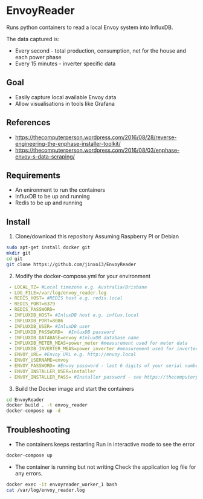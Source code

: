 # EnvoyReader
Runs python containers to read a local Envoy system into InfluxDB.

The data captured is:
* Every second - total production, consumption, net for the house and each power phase
* Every 15 minutes - inverter specific data

## Goal
- Easily capture local available Envoy data
- Allow visualisations in tools like Grafana

## References
* https://thecomputerperson.wordpress.com/2016/08/28/reverse-engineering-the-enphase-installer-toolkit/
* https://thecomputerperson.wordpress.com/2016/08/03/enphase-envoy-s-data-scraping/

## Requirements
- An enironment to run the containers
- InfluxDB to be up and running
- Redis to be up and running

## Install
1. Clone/download this repository
Assuming Raspberry PI or Debian
```sh
sudo apt-get install docker git
mkdir git
cd git
git clone https://github.com/jinxo13/EnvoyReader
```
2. Modify the docker-compose.yml for your environment
```yml
 - LOCAL_TZ= #Local timezone e.g. Australia/Brisbane
 - LOG_FILE=/var/log/envoy_reader.log
 - REDIS_HOST= #REDIS host e.g. redis.local
 - REDIS_PORT=6379
 - REDIS_PASSWORD=
 - INFLUXDB_HOST= #InluxDB host e.g. influx.local
 - INFLUXDB_PORT=8086
 - INFLUXDB_USER= #InluxDB user
 - INFLUXDB_PASSWORD=  #InluxDB password
 - INFLUXDB_DATABASE=envoy #InluxDB database name
 - INFLUXDB_METER_MEAS=power_meter #measurement used for meter data
 - INFLUXDB_INVERTER_MEAS=power_inverter #measurement used for inverter data
 - ENVOY_URL= #Envoy URL e.g. http://envoy.local
 - ENVOY_USERNAME=envoy
 - ENVOY_PASSWORD= #Envoy password - last 6 digits of your serial number - see https://enphase.com/en-au/support/how-do-i-update-password-my-home-wi-fi-network
 - ENVOY_INSTALLER_USER=installer
 - ENVOY_INSTALLER_PASS= #Installer password - see https://thecomputerperson.wordpress.com/2016/08/28/reverse-engineering-the-enphase-installer-toolkit/
```
3. Build the Docker image and start the containers
```sh
cd EnvoyReader
docker build . -t envoy_reader
docker-compose up -d
```
## Troubleshooting
* The containers keeps restarting
Run in interactive mode to see the error
```sh
docker-compose up
```

* The container is running but not writing
Check the application log file for any errors.
```sh
docker exec -it envoyreader_worker_1 bash
cat /var/log/envoy_reader.log
```
